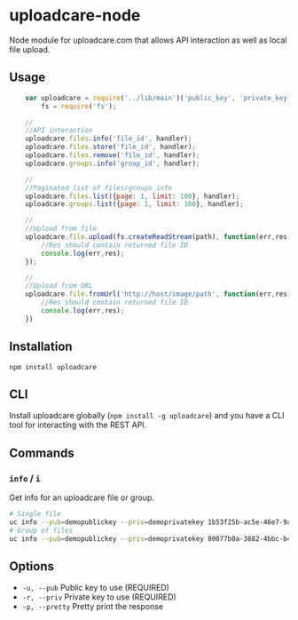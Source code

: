 uploadcare-node
===============

Node module for uploadcare.com that allows API interaction as well as local file upload.

Usage
-----------
```javascript
    var uploadcare = require('../lib/main')('public_key', 'private_key'),
        fs = require('fs');

    //
    //API interaction
    uploadcare.files.info('file_id', handler);
    uploadcare.files.store('file_id', handler);
    uploadcare.files.remove('file_id', handler);
    uploadcare.groups.info('group_id', handler);

    //
    //Paginated list of files/groups info
    uploadcare.files.list({page: 1, limit: 100}, handler);
    uploadcare.groups.list({page: 1, limit: 100}, handler);

    //
    //Upload from file
    uploadcare.file.upload(fs.createReadStream(path), function(err,res){
        //Res should contain returned file ID
        console.log(err,res);
    });

    //
    //Upload from URL
    uploadcare.file.fromUrl('http://host/image/path', function(err,res){
        //Res should contain returned file ID
        console.log(err,res);
    })

```
Installation
-----------

    npm install uploadcare


CLI
---
Install uploadcare globally (`npm install -g uploadcare`) and you have a CLI tool for interacting with the REST API.

## Commands

### `info` / `i`
Get info for an uploadcare file or group.

```sh
# Single file
uc info --pub=demopublickey --priv=demoprivatekey 1b53f25b-ac5e-46e7-9a76-8bf77d755c55
# Group of files
uc info --pub=demopublickey --priv=demoprivatekey 80077b0a-3882-4bbc-b4f4-aabf45ff8fb7~3
```

## Options

* `-u, --pub` Public key to use (REQUIRED)
* `-r, --priv` Private key to use (REQUIRED)
* `-p, --pretty` Pretty print the response
